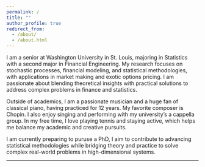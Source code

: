 ```yaml
---
permalink: /
title: ""
author_profile: true
redirect_from: 
  - /about/
  - /about.html
---
```

I am a senior at Washington University in St. Louis, majoring in Statistics with a second major in Financial Engineering. My research focuses on stochastic processes, financial modeling, and statistical methodologies, with applications in market making and exotic options pricing. I am passionate about blending theoretical insights with practical solutions to address complex problems in finance and statistics.

Outside of academics, I am a passionate musician and a huge fan of classical piano, having practiced for 12 years. My favorite composer is Chopin. I also enjoy singing and performing with my university’s a cappella group. In my free time, I love playing tennis and staying active, which helps me balance my academic and creative pursuits.

I am currently preparing to puruse a PhD, I aim to contribute to advancing statistical methodologies while bridging theory and practice to solve complex real-world problems in high-dimensional systems.

------
